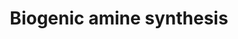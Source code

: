 ---
annotations:
- id: PW:0001234
  parent: classic metabolic pathway
  type: Pathway Ontology
  value: biogenic amine biosynthetic pathway
- id: PW:0000436
  parent: classic metabolic pathway
  type: Pathway Ontology
  value: amine neurotransmitter metabolic pathway
authors:
- AlexanderPico
- MaintBot
- Khanspers
- Thomas
- MartijnVanIersel
- Christine Chichester
- Egonw
- Evelo
- AARandCo
- Mkutmon
- Eweitz
- Finterly
citedin: ''
communities:
- ONTOX
description: 'Biogenic amines are one of two broad classes of classical neurotransmitters
  (the other being amino acids) and include: acetylcholine, serotonin, histamine,
  and the catecholamines epinephrine, norepinephrine, and dopamine.  Source: http://www.whatislife.com/reader2/Metabolism/pathway/Neurotransmitter.html  Proteins
  on this pathway have targeted assays available via the [CPTAC Assay Portal](https://assays.cancer.gov/available_assays?wp_id=WP550)'
last-edited: 2025-11-01
ndex: null
organisms:
- Homo sapiens
redirect_from:
- /index.php/Pathway:WP550
- /instance/WP550
- /instance/WP550_r140991
revision: r140991
schema-jsonld:
- '@context': https://schema.org/
  '@id': https://wikipathways.github.io/pathways/WP550.html
  '@type': Dataset
  creator:
    '@type': Organization
    name: WikiPathways
  description: 'Biogenic amines are one of two broad classes of classical neurotransmitters
    (the other being amino acids) and include: acetylcholine, serotonin, histamine,
    and the catecholamines epinephrine, norepinephrine, and dopamine.  Source: http://www.whatislife.com/reader2/Metabolism/pathway/Neurotransmitter.html  Proteins
    on this pathway have targeted assays available via the [CPTAC Assay Portal](https://assays.cancer.gov/available_assays?wp_id=WP550)'
  keywords:
  - 5-hydroxy-tryptophan
  - AANAT
  - ACHE
  - ASMT
  - Acetylcholine
  - Acetylserotonin
  - CHAT
  - COMT
  - Choline
  - DBH
  - DDC
  - Dopamine
  - Epinephrine
  - GABA
  - GAD1
  - GAD2
  - Glutamate
  - HDC
  - Histamine
  - Histidine
  - L-DOPA
  - MAOA
  - Melatonin
  - Norepinephrine
  - PAH
  - PNMT
  - Phenylalanine
  - Serotonin
  - TH
  - TPH1
  - Tryptophan
  - Tyrosine
  license: CC0
  name: Biogenic amine synthesis
seo: CreativeWork
title: Biogenic amine synthesis
wpid: WP550
---